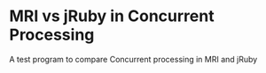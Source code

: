 # MRI vs jRuby in Concurrent Processing
A test program to compare Concurrent processing in MRI and jRuby
